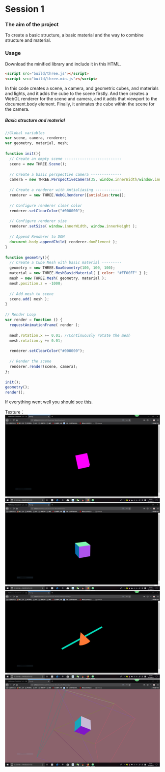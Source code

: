 # Session 1

### The aim of the project

To create a basic structure, a basic material and the way to combine structure and material.

### Usage
Download the minified library and include it in this HTML.

```html
<script src="build/three.js"></script>
<script src="build/three.min.js"></script>
```

In this code creates a scene, a camera, and geometric cubes, and materials and lights, and it adds the cube to the scene firstly. And then creates a WebGL renderer for the scene and camera, and it adds that viewport to the document.body element. Finally, it animates the cube within the scene for the camera.

##### Basic structure and material

```javascript
//Global variables
var scene, camera, renderer;
var geometry, material, mesh;

function init(){
  // Create an empty scene --------------------------
  scene = new THREE.Scene();

  // Create a basic perspective camera --------------
  camera = new THREE.PerspectiveCamera(35, window.innerWidth/window.innerHeight, 300, 10000 );

  // Create a renderer with Antialiasing ------------
  renderer = new THREE.WebGLRenderer({antialias:true});

  // Configure renderer clear color
  renderer.setClearColor("#000000");

  // Configure renderer size
  renderer.setSize( window.innerWidth, window.innerHeight );

  // Append Renderer to DOM
  document.body.appendChild( renderer.domElement );
}

function geometry(){
  // Create a Cube Mesh with basic material ---------
  geometry = new THREE.BoxGeometry(100, 100, 100);
  material = new THREE.MeshBasicMaterial( { color: "#FF00FF" } );
  mesh = new THREE.Mesh( geometry, material );
  mesh.position.z = -1000;

  // Add mesh to scene
  scene.add( mesh );
}

// Render Loop
var render = function () {
  requestAnimationFrame( render );

  mesh.rotation.x += 0.01; //Continuously rotate the mesh
  mesh.rotation.y += 0.01;

  renderer.setClearColor("#000000");

  // Render the scene
  renderer.render(scene, camera);
};

init();
geometry();
render();
```

If everything went well you should see [this](https://github.com/VK0224/DAT505-GitHub/tree/master/S1).

Texture：
![S1-01](https://github.com/VK0224/DAT505-GitHub/blob/master/Textures/S1-01.PNG)
![S1-02](https://github.com/VK0224/DAT505-GitHub/blob/master/Textures/S1-02.PNG)
![S1-03](https://github.com/VK0224/DAT505-GitHub/blob/master/Textures/S1-03.PNG)
![S1-04](https://github.com/VK0224/DAT505-GitHub/blob/master/Textures/S1-04.PNG)
